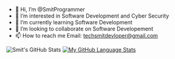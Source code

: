 - 👋 Hi, I’m @SmitProgrammer
- 👀 I’m interested in Software Development and Cyber Security
- 🌱 I’m currently learning Software Development
- 💞️ I’m looking to collaborate on Software Developement
- 📫 How to reach me Email: techsmitdevloper@gmail.com

![Smit's GitHub Stats](https://github-readme-stats.vercel.app/api?username=SmitProgrammer&show_icons=true&hide_border=true&title_color=fff&icon_color=fc531f&text_color=fff&bg_color=121212&include_all_commits=true)
[![My GitHub Language Stats](https://github-readme-stats.vercel.app/api/top-langs/?username=SmitProgrammer&show_icons=true&hide_border=true&title_color=fff&icon_color=fc531f&text_color=fff&bg_color=121212&langs_count=5&theme=tokyonight)]()

<!---
SmitProgrammer/SmitProgrammer is a ✨ special ✨ repository because its `README.md` (this file) appears on your GitHub profile.
You can click the Preview link to take a look at your changes.
--->
